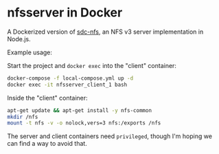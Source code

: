 # nfsserver in Docker

A Dockerized version of [sdc-nfs](https://github.com/joyent/sdc-nfs), an NFS v3 server implementation in Node.js.

Example usage:

Start the project and `docker exec` into the "client" container:

```bash
docker-compose -f local-compose.yml up -d
docker exec -it nfsserver_client_1 bash
```
Inside the "client" container:

```bash
apt-get update && apt-get install -y nfs-common
mkdir /nfs
mount -t nfs -v -o nolock,vers=3 nfs:/exports /nfs
```

The server and client containers need `privileged`, though I'm hoping we can find a way to avoid that.